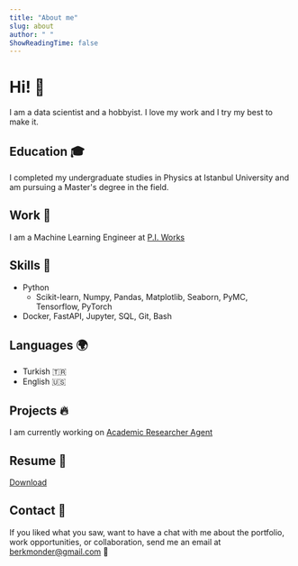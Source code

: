 ```yaml
---
title: "About me"
slug: about
author: " "
ShowReadingTime: false
---
```


# Hi! 👋

I am a data scientist and a hobbyist. I love my work and I try my best to make it.

## Education 🎓
I completed my undergraduate studies in Physics at Istanbul University and am pursuing a Master's degree in the field.

## Work 💼
I am a Machine Learning Engineer at [P.I. Works](https://www.piworks.net/)

## Skills 🧰
- Python
    - Scikit-learn, Numpy, Pandas, Matplotlib, Seaborn, PyMC, Tensorflow, PyTorch
- Docker, FastAPI, Jupyter, SQL, Git, Bash

## Languages 🌍
- Turkish 🇹🇷
- English 🇺🇸

## Projects 🔥
I am currently working on [Academic Researcher Agent]()

## Resume 📄
[Download](https://github.com/berkmonder/berkmonder.github.io/blob/main/static/Resume_MuhammedBerkOnder.pdf)

## Contact 📧
If you liked what you saw, want to have a chat with me about the portfolio, work opportunities, or collaboration, send me an email at berkmonder@gmail.com 🚀
